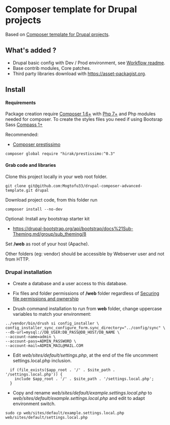 # Composer template for Drupal projects

Based on [Composer template for Drupal projects](https://github.com/drupal-composer/drupal-project).

## What's added ?

* Drupal basic config with Dev / Prod environment, see [Workflow readme](config/README.md).
* Base contrib modules, Core patches.
* Third party libraries download with https://asset-packagist.org.

## Install

#### Requirements

Package creation require [Composer 1.6+](https://getcomposer.org) with [Php 7+](http://php.net/) and Php modules needed for composer. To create the styles files you need if using Bootsrap Sass  [Compass 1+](http://compass-style.org/install)

Recommended:
* [Composer prestissimo](https://github.com/hirak/prestissimo)

```
composer global require "hirak/prestissimo:^0.3"
```

#### Grab code and libraries

Clone this project locally in your web root folder.
```
git clone git@github.com:Mogtofu33/drupal-composer-advanced-template.git drupal
```

Download project code, from this folder run
```
composer install --no-dev
```

Optional: Install any bootstrap starter kit
* https://drupal-bootstrap.org/api/bootstrap/docs%21Sub-Theming.md/group/sub_theming/8

Set **/web** as root of your host (Apache).

Other folders (eg: vendor) should be accessible by Webserver user and not from HTTP.

### Drupal installation

* Create a database and a user access to this database.

* Fix files and folder permissions of **/web** folder regardless of [Securing file permissions and ownership](https://www.drupal.org/node/244924)

* Drush command installation to run from **web** folder, change uppercase variables to match your environment:

```
../vendor/bin/drush si config_installer \
config_installer_sync_configure_form.sync_directory="../config/sync" \
--db-url=mysql://DB_USER:DB_PASS@DB_HOST/DB_NAME \
--account-name=admin \
--account-pass=ADMIN_PASSWORD \
--account-mail=ADMIN_MAIL@MAIL.COM
```

* Edit _web/sites/default/settings.php_, at the end of the file uncomment
  settings.local.php inclusion.

```
  if (file_exists($app_root . '/' . $site_path . '/settings.local.php')) {
    include $app_root . '/' . $site_path . '/settings.local.php';
  }
```

* Copy and rename _web/sites/default/example.settings.local.php_ to
  _web/sites/default/example.settings.local.php_ and edit to adapt environment
  switch.

```
sudo cp web/sites/default/example.settings.local.php web/sites/default/settings.local.php
```
